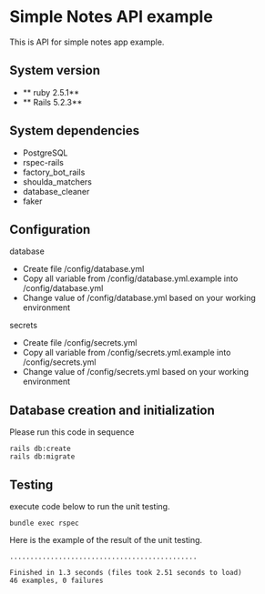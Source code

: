 # Simple Notes API example

This is API for simple notes app example.

## System version

* ** ruby 2.5.1**
* ** Rails 5.2.3**

## System dependencies

* PostgreSQL
* rspec-rails
* factory_bot_rails
* shoulda_matchers
* database_cleaner
* faker

## Configuration

database

* Create file /config/database.yml
* Copy all variable from /config/database.yml.example into /config/database.yml
* Change value of /config/database.yml based on your working environment

secrets
* Create file /config/secrets.yml
* Copy all variable from /config/secrets.yml.example into /config/secrets.yml
* Change value of /config/secrets.yml based on your working environment

## Database creation and initialization

Please run this code in sequence

```
rails db:create
rails db:migrate
```

## Testing

execute code below to run the unit testing.

```
bundle exec rspec
```

Here is the example of the result of the unit testing.

```
..............................................

Finished in 1.3 seconds (files took 2.51 seconds to load)
46 examples, 0 failures
```